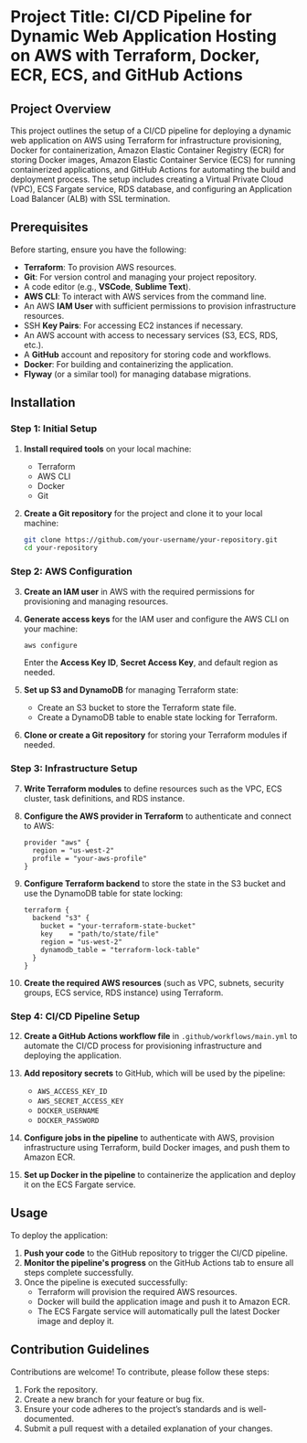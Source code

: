 # Project Title: CI/CD Pipeline for Dynamic Web Application Hosting on AWS with Terraform, Docker, ECR, ECS, and GitHub Actions

## Project Overview

This project outlines the setup of a CI/CD pipeline for deploying a dynamic web application on AWS using Terraform for infrastructure provisioning, Docker for containerization, Amazon Elastic Container Registry (ECR) for storing Docker images, Amazon Elastic Container Service (ECS) for running containerized applications, and GitHub Actions for automating the build and deployment process. The setup includes creating a Virtual Private Cloud (VPC), ECS Fargate service, RDS database, and configuring an Application Load Balancer (ALB) with SSL termination.

## Prerequisites

Before starting, ensure you have the following:

- **Terraform**: To provision AWS resources.
- **Git**: For version control and managing your project repository.
- A code editor (e.g., **VSCode**, **Sublime Text**).
- **AWS CLI**: To interact with AWS services from the command line.
- An AWS **IAM User** with sufficient permissions to provision infrastructure resources.
- SSH **Key Pairs**: For accessing EC2 instances if necessary.
- An AWS account with access to necessary services (S3, ECS, RDS, etc.).
- A **GitHub** account and repository for storing code and workflows.
- **Docker**: For building and containerizing the application.
- **Flyway** (or a similar tool) for managing database migrations.

## Installation

### Step 1: Initial Setup

1. **Install required tools** on your local machine:
   - Terraform
   - AWS CLI
   - Docker
   - Git

2. **Create a Git repository** for the project and clone it to your local machine:
   ```bash
   git clone https://github.com/your-username/your-repository.git
   cd your-repository
   ```

### Step 2: AWS Configuration

3. **Create an IAM user** in AWS with the required permissions for provisioning and managing resources.

4. **Generate access keys** for the IAM user and configure the AWS CLI on your machine:
   ```bash
   aws configure
   ```
   Enter the **Access Key ID**, **Secret Access Key**, and default region as needed.

5. **Set up S3 and DynamoDB** for managing Terraform state:
   - Create an S3 bucket to store the Terraform state file.
   - Create a DynamoDB table to enable state locking for Terraform.

6. **Clone or create a Git repository** for storing your Terraform modules if needed.

### Step 3: Infrastructure Setup

7. **Write Terraform modules** to define resources such as the VPC, ECS cluster, task definitions, and RDS instance.

8. **Configure the AWS provider in Terraform** to authenticate and connect to AWS:
   ```hcl
   provider "aws" {
     region = "us-west-2"
     profile = "your-aws-profile"
   }
   ```

9. **Configure Terraform backend** to store the state in the S3 bucket and use the DynamoDB table for state locking:
   ```hcl
   terraform {
     backend "s3" {
       bucket = "your-terraform-state-bucket"
       key    = "path/to/state/file"
       region = "us-west-2"
       dynamodb_table = "terraform-lock-table"
     }
   }
   ```

10. **Create the required AWS resources** (such as VPC, subnets, security groups, ECS service, RDS instance) using Terraform.

### Step 4: CI/CD Pipeline Setup

12. **Create a GitHub Actions workflow file** in `.github/workflows/main.yml` to automate the CI/CD process for provisioning infrastructure and deploying the application.

13. **Add repository secrets** to GitHub, which will be used by the pipeline:
    - `AWS_ACCESS_KEY_ID`
    - `AWS_SECRET_ACCESS_KEY`
    - `DOCKER_USERNAME`
    - `DOCKER_PASSWORD`

14. **Configure jobs in the pipeline** to authenticate with AWS, provision infrastructure using Terraform, build Docker images, and push them to Amazon ECR.

15. **Set up Docker in the pipeline** to containerize the application and deploy it on the ECS Fargate service.

## Usage

To deploy the application:

1. **Push your code** to the GitHub repository to trigger the CI/CD pipeline.
2. **Monitor the pipeline's progress** on the GitHub Actions tab to ensure all steps complete successfully.
3. Once the pipeline is executed successfully:
   - Terraform will provision the required AWS resources.
   - Docker will build the application image and push it to Amazon ECR.
   - The ECS Fargate service will automatically pull the latest Docker image and deploy it.

## Contribution Guidelines

Contributions are welcome! To contribute, please follow these steps:

1. Fork the repository.
2. Create a new branch for your feature or bug fix.
3. Ensure your code adheres to the project’s standards and is well-documented.
4. Submit a pull request with a detailed explanation of your changes.
